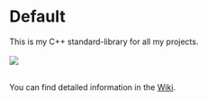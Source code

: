 <h1>Default</h1>

<p>
This is my C++ standard-library for all my projects.<br />
<br />
<img src="https://github.com/user-attachments/assets/dd650e5f-a90c-48bc-bba2-f80aa138eed1" /><br />
<br />

You can find detailed information in the <a href="https://github.com/svenbieg/Default/wiki">Wiki</a>.
</p>
